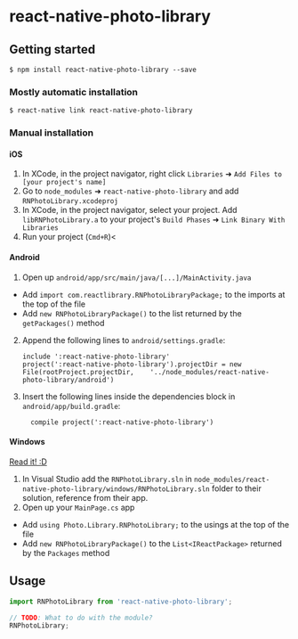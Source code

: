 
# react-native-photo-library

## Getting started

`$ npm install react-native-photo-library --save`

### Mostly automatic installation

`$ react-native link react-native-photo-library`

### Manual installation


#### iOS

1. In XCode, in the project navigator, right click `Libraries` ➜ `Add Files to [your project's name]`
2. Go to `node_modules` ➜ `react-native-photo-library` and add `RNPhotoLibrary.xcodeproj`
3. In XCode, in the project navigator, select your project. Add `libRNPhotoLibrary.a` to your project's `Build Phases` ➜ `Link Binary With Libraries`
4. Run your project (`Cmd+R`)<

#### Android

1. Open up `android/app/src/main/java/[...]/MainActivity.java`
  - Add `import com.reactlibrary.RNPhotoLibraryPackage;` to the imports at the top of the file
  - Add `new RNPhotoLibraryPackage()` to the list returned by the `getPackages()` method
2. Append the following lines to `android/settings.gradle`:
  	```
  	include ':react-native-photo-library'
  	project(':react-native-photo-library').projectDir = new File(rootProject.projectDir, 	'../node_modules/react-native-photo-library/android')
  	```
3. Insert the following lines inside the dependencies block in `android/app/build.gradle`:
  	```
      compile project(':react-native-photo-library')
  	```

#### Windows
[Read it! :D](https://github.com/ReactWindows/react-native)

1. In Visual Studio add the `RNPhotoLibrary.sln` in `node_modules/react-native-photo-library/windows/RNPhotoLibrary.sln` folder to their solution, reference from their app.
2. Open up your `MainPage.cs` app
  - Add `using Photo.Library.RNPhotoLibrary;` to the usings at the top of the file
  - Add `new RNPhotoLibraryPackage()` to the `List<IReactPackage>` returned by the `Packages` method


## Usage
```javascript
import RNPhotoLibrary from 'react-native-photo-library';

// TODO: What to do with the module?
RNPhotoLibrary;
```
  